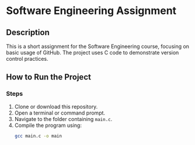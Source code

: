 # Software Engineering Assignment

## Description
This is a short assignment for the Software Engineering course, focusing on basic usage of GitHub. The project uses C code to demonstrate version control practices.

## How to Run the Project

### Steps
1. Clone or download this repository.
2. Open a terminal or command prompt.
3. Navigate to the folder containing `main.c`.
4. Compile the program using:
   ```bash
   gcc main.c -o main
